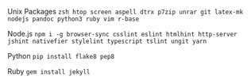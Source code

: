 Unix Packages
`zsh htop screen aspell dtrx p7zip unrar git latex-mk nodejs pandoc python3 ruby vim r-base`


Node.js
`npm i -g browser-sync csslint eslint htmlhint http-server jshint nativefier stylelint typescript tslint ungit yarn`


Python
`pip install flake8 pep8`


Ruby
`gem install jekyll`
